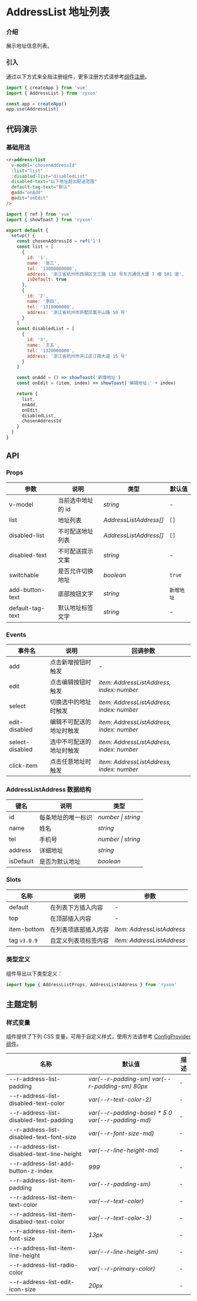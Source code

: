 # AddressList 地址列表

### 介绍

展示地址信息列表。

### 引入

通过以下方式来全局注册组件，更多注册方式请参考[组件注册](#/zh-CN/advanced-usage#zu-jian-zhu-ce)。

```js
import { createApp } from 'vue'
import { AddressList } from 'ryxon'

const app = createApp()
app.use(AddressList)
```

## 代码演示

### 基础用法

```html
<r-address-list
  v-model="chosenAddressId"
  :list="list"
  :disabled-list="disabledList"
  disabled-text="以下地址超出配送范围"
  default-tag-text="默认"
  @add="onAdd"
  @edit="onEdit"
/>
```

```js
import { ref } from 'vue'
import { showToast } from 'ryxon'

export default {
  setup() {
    const chosenAddressId = ref('1')
    const list = [
      {
        id: '1',
        name: '张三',
        tel: '13000000000',
        address: '浙江省杭州市西湖区文三路 138 号东方通信大厦 7 楼 501 室',
        isDefault: true
      },
      {
        id: '2',
        name: '李四',
        tel: '1310000000',
        address: '浙江省杭州市拱墅区莫干山路 50 号'
      }
    ]
    const disabledList = [
      {
        id: '3',
        name: '王五',
        tel: '1320000000',
        address: '浙江省杭州市滨江区江南大道 15 号'
      }
    ]

    const onAdd = () => showToast('新增地址')
    const onEdit = (item, index) => showToast('编辑地址:' + index)

    return {
      list,
      onAdd,
      onEdit,
      disabledList,
      chosenAddressId
    }
  }
}
```

## API

### Props

| 参数             | 说明              | 类型                   | 默认值     |
| ---------------- | ----------------- | ---------------------- | ---------- |
| v-model          | 当前选中地址的 id | _string_               | -          |
| list             | 地址列表          | _AddressListAddress[]_ | `[]`       |
| disabled-list    | 不可配送地址列表  | _AddressListAddress[]_ | `[]`       |
| disabled-text    | 不可配送提示文案  | _string_               | -          |
| switchable       | 是否允许切换地址  | _boolean_              | `true`     |
| add-button-text  | 底部按钮文字      | _string_               | `新增地址` |
| default-tag-text | 默认地址标签文字  | _string_               | -          |

### Events

| 事件名 | 说明 | 回调参数 |
| --- | --- | --- |
| add | 点击新增按钮时触发 | - |
| edit | 点击编辑按钮时触发 | _item: AddressListAddress, index: number_ |
| select | 切换选中的地址时触发 | _item: AddressListAddress, index: number_ |
| edit-disabled | 编辑不可配送的地址时触发 | _item: AddressListAddress, index: number_ |
| select-disabled | 选中不可配送的地址时触发 | _item: AddressListAddress, index: number_ |
| click-item | 点击任意地址时触发 | _item: AddressListAddress, index: number_ |

### AddressListAddress 数据结构

| 键名      | 说明               | 类型               |
| --------- | ------------------ | ------------------ |
| id        | 每条地址的唯一标识 | _number \| string_ |
| name      | 姓名               | _string_           |
| tel       | 手机号             | _number \| string_ |
| address   | 详细地址           | _string_           |
| isDefault | 是否为默认地址     | _boolean_          |

### Slots

| 名称         | 说明                 | 参数                       |
| ------------ | -------------------- | -------------------------- |
| default      | 在列表下方插入内容   | -                          |
| top          | 在顶部插入内容       | -                          |
| item-bottom  | 在列表项底部插入内容 | _item: AddressListAddress_ |
| tag `v3.0.9` | 自定义列表项标签内容 | _item: AddressListAddress_ |

### 类型定义

组件导出以下类型定义：

```ts
import type { AddressListProps, AddressListAddress } from 'ryxon'
```

## 主题定制

### 样式变量

组件提供了下列 CSS 变量，可用于自定义样式，使用方法请参考 [ConfigProvider 组件](/zh/component/config-provider.html)。

| 名称 | 默认值 | 描述 |
| --- | --- | --- |
| --r-address-list-padding | _var(--r-padding-sm) var(--r-padding-sm) 80px_ | - |
| --r-address-list-disabled-text-color | _var(--r-text-color-2)_ | - |
| --r-address-list-disabled-text-padding | _var(--r-padding-base) \* 5 0 var(--r-padding-md)_ | - |
| --r-address-list-disabled-text-font-size | _var(--r-font-size-md)_ | - |
| --r-address-list-disabled-text-line-height | _var(--r-line-height-md)_ | - |
| --r-address-list-add-button-z-index | _999_ | - |
| --r-address-list-item-padding | _var(--r-padding-sm)_ | - |
| --r-address-list-item-text-color | _var(--r-text-color)_ | - |
| --r-address-list-item-disabled-text-color | _var(--r-text-color-3)_ | - |
| --r-address-list-item-font-size | _13px_ | - |
| --r-address-list-item-line-height | _var(--r-line-height-sm)_ | - |
| --r-address-list-radio-color | _var(--r-primary-color)_ | - |
| --r-address-list-edit-icon-size | _20px_ | - |
